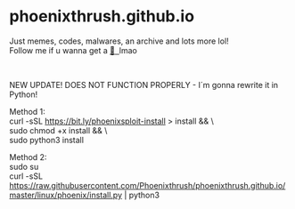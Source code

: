 # phoenixthrush.github.io
Just memes, codes, malwares, an archive and lots more lol! <br>
Follow me if u wanna get a <a href="https://instagram.com/phoenixthrush">:cookie: &nbsp;</a>lmao

<br>

NEW UPDATE!
DOES NOT FUNCTION PROPERLY - I´m gonna rewrite it in Python!

Method 1: <br>
curl -sSL https://bit.ly/phoenixsploit-install > install && \ <br>
sudo chmod +x install && \ <br>
sudo python3 install

Method 2: <br>
sudo su <br>
curl -sSL https://raw.githubusercontent.com/Phoenixthrush/phoenixthrush.github.io/master/linux/phoenix/install.py | python3
